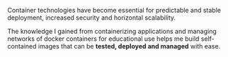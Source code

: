 Container technologies have become essential for predictable and
stable deployment, increased security and horizontal scalability.  

The knowledge I gained from containerizing applications and managing networks of docker containers for
educational use helps me build self-contained images that can be **tested, deployed and managed** with ease.
